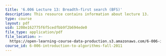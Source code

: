 ```yaml
---
title: '6.006 Lecture 13: Breadth-first search (BFS)'
description: This resource contains information about lecture 13.
type: course
layout: pdf
uid: 1208e162775f6f5cedfbb9f2b694ede0
file_type: application/pdf
file_location: >-
  https://open-learning-course-data-production.s3.amazonaws.com/6-006-introduction-to-algorithms-fall-2011/1208e162775f6f5cedfbb9f2b694ede0_MIT6_006F11_lec13.pdf
course_id: 6-006-introduction-to-algorithms-fall-2011
---
```

